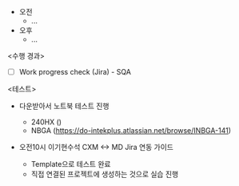 - 오전
	- ...
- 오후
	- ...

<수행 경과>
- [ ] Work progress check (Jira) - SQA

<테스트>
- 다운받아서 노트북 테스트 진행
	- 240HX ()
	- NBGA (https://do-intekplus.atlassian.net/browse/INBGA-141)

- 오전10시 이기현수석 CXM <-> MD Jira 연동 가이드
	- Template으로 테스트 완료
	- 직접 연결된 프로젝트에 생성하는 것으로 실습 진행